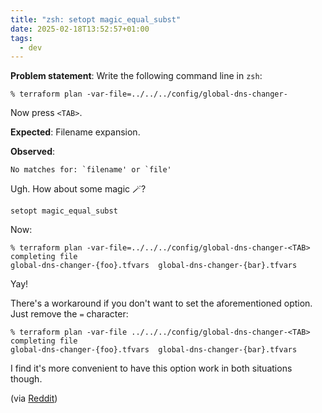 ```yaml
---
title: "zsh: setopt magic_equal_subst"
date: 2025-02-18T13:52:57+01:00
tags:
  - dev
---
```


**Problem statement**: Write the following command line in `zsh`:

```shell
% terraform plan -var-file=../../../config/global-dns-changer-
```

Now press `<TAB>`.

**Expected**: Filename expansion.

**Observed**:

```
No matches for: `filename' or `file'
```

Ugh. How about some magic 🪄?

```shell
setopt magic_equal_subst
```

Now:

```shell
% terraform plan -var-file=../../../config/global-dns-changer-<TAB>
completing file
global-dns-changer-{foo}.tfvars  global-dns-changer-{bar}.tfvars
```

Yay!

There's a workaround if you don't want to set the aforementioned option. Just
remove the `=` character:

```shell
% terraform plan -var-file ../../../config/global-dns-changer-<TAB>
completing file
global-dns-changer-{foo}.tfvars  global-dns-changer-{bar}.tfvars
```

I find it's more convenient to have this option work in both situations though.

(via [Reddit](https://www.reddit.com/r/zsh/comments/10o018l/glob_expansion_and_tab_completion_after_the_sign/))
